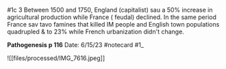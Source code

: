 #1c 3
Between 1500 and 1750, England (capitalist) sau a 50% increase in agricultural production while France ( feudal) declined. In the same period France sav tavo famines that killed IM people and English town populations quadrupled & to 23% while French urbanization didn't change.


**Pathogenesis p 116** 
Date: 6/15/23
 #notecard
 #1_ 

![[files/processed/IMG_7616.jpeg]]